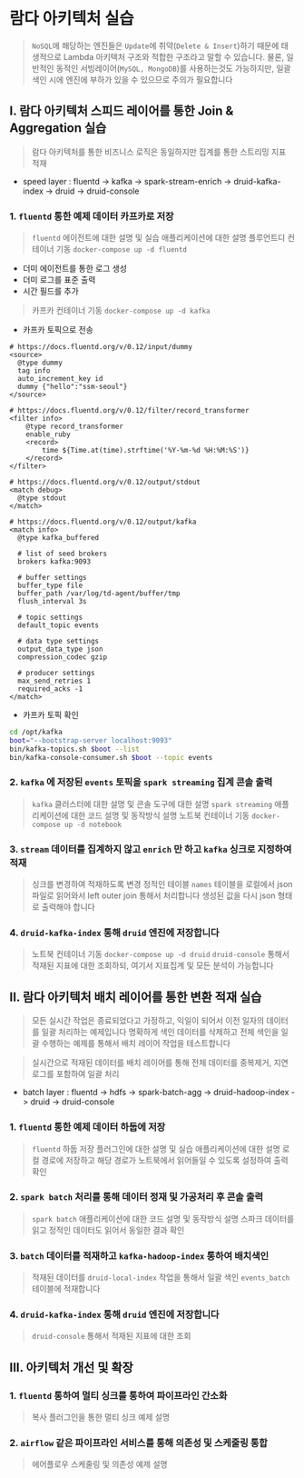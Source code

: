 # 람다 아키텍처 실습
> `NoSQL`에 해당하는 엔진들은 `Update`에 취약(`Delete & Insert`)하기 때문에 태생적으로 Lambda 아키텍처 구조와 적합한 구조라고 말할 수 있습니다. 물론, 일반적인 동적인 서빙레이어(`MySQL, MongoDB`)를 사용하는것도 가능하지만, 일괄 색인 시에 엔진에 부하가 있을 수 있으므로 주의가 필요합니다


## I. 람다 아키텍처 스피드 레이어를 통한 Join & Aggregation 실습
> 람다 아키텍처를 통한 비즈니스 로직은 동일하지만 집계를 통한 스트리밍 지표 적재
* speed layer : fluentd -> kafka -> spark-stream-enrich -> druid-kafka-index -> druid -> druid-console 

### 1. `fluentd` 통한 예제 데이터 카프카로 저장
> `fluentd` 에이전트에 대한 설명 및 실습 애플리케이션에 대한 설명 
> 플루언트디 컨테이너 기동 `docker-compose up -d fluentd`
* 더미 에이전트를 통한 로그 생성
* 더미 로그를 표준 출력
* 시간 필드를 추가

> 카프카 컨테이너 기동 `docker-compose up -d kafka`
* 카프카 토픽으로 전송
```properties
# https://docs.fluentd.org/v/0.12/input/dummy
<source>
  @type dummy
  tag info
  auto_increment_key id
  dummy {"hello":"ssm-seoul"}
</source>

# https://docs.fluentd.org/v/0.12/filter/record_transformer
<filter info>
    @type record_transformer
    enable_ruby
    <record>
        time ${Time.at(time).strftime('%Y-%m-%d %H:%M:%S')}
    </record>
</filter>

# https://docs.fluentd.org/v/0.12/output/stdout
<match debug>
  @type stdout
</match>

# https://docs.fluentd.org/v/0.12/output/kafka
<match info>
  @type kafka_buffered

  # list of seed brokers
  brokers kafka:9093

  # buffer settings
  buffer_type file
  buffer_path /var/log/td-agent/buffer/tmp
  flush_interval 3s

  # topic settings
  default_topic events

  # data type settings
  output_data_type json
  compression_codec gzip

  # producer settings
  max_send_retries 1
  required_acks -1
</match>
```
* 카프카 토픽 확인
```bash
cd /opt/kafka
boot="--bootstrap-server localhost:9093"
bin/kafka-topics.sh $boot --list
bin/kafka-console-consumer.sh $boot --topic events
```

### 2. `kafka` 에 저장된 `events` 토픽을 `spark streaming` 집계 콘솔 출력
> `kafka` 클러스터에 대한 설명 및 콘솔 도구에 대한 설명
> `spark streaming` 애플리케이션에 대한 코드 설명 및 동작방식 설명
> 노트북 컨테이너 기동 `docker-compose up -d notebook`

### 3. `stream` 데이터를 집계하지 않고 `enrich` 만 하고 `kafka` 싱크로 지정하여 적재
> 싱크를 변경하여 적재하도록 변경
> 정적인 테이블 `names` 테이블을 로컬에서 json 파일로 읽어와서 left outer join 통해서 처리합니다
> 생성된 값을 다시 json 형태로 출력해야 합니다

### 4. `druid-kafka-index` 통해 `druid` 엔진에 저장합니다
> 노트북 컨테이너 기동 `docker-compose up -d druid`
> `druid-console` 통해서 적재된 지표에 대한 조회하되, 여기서 지표집계 및 모든 분석이 가능합니다


## II. 람다 아키텍처 배치 레이어를 통한 변환 적재 실습
> 모든 실시간 작업은 종료되었다고 가정하고, 익일이 되어서 이전 일자의 데이터를 일괄 처리하는 예제입니다
> 명확하게 색인 데이터를 삭제하고 전체 색인을 일괄 수행하는 예제를 통해서 배치 레이어 작업을 테스트합니다

> 실시간으로 적재된 데이터를 배치 레이어를 통해 전체 데이터를 중복제거, 지연로그를 포함하여 일괄 처리  
* batch layer : fluentd -> hdfs -> spark-batch-agg -> druid-hadoop-index -> druid -> druid-console

### 1. `fluentd` 통한 예제 데이터 하둡에 저장
> `fluentd` 하둡 저장 플러그인에 대한 설명 및 실습 애플리케이션에 대한 설명
> 로컬 경로에 저장하고 해당 경로가 노트북에서 읽어들일 수 있도록 설정하여 출력확인

### 2. `spark batch` 처리를 통해 데이터 정재 및 가공처리 후 콘솔 출력
> `spark batch` 애플리케이션에 대한 코드 설명 및 동작방식 설명
> 스파크 데이터를 읽고 정적인 데이터도 읽어서 동일한 결과 확인


### 3. `batch` 데이터를 적재하고 `kafka-hadoop-index` 통하여 배치색인
> 적재된 데이터를 `druid-local-index` 작업을 통해서 일괄 색인
> `events_batch` 테이블에 적재합니다

### 4. `druid-kafka-index` 통해 `druid` 엔진에 저장합니다
> `druid-console` 통해서 적재된 지표에 대한 조회


## III. 아키텍처 개선 및 확장 

### 1. `fluentd` 통하여 멀티 싱크를 통하여 파이프라인 간소화 
> 복사 플러그인을 통한 멀티 싱크 예제 설명

### 2. `airflow` 같은 파이프라인 서비스를 통해 의존성 및 스케줄링 통합
> 에어플로우 스케줄링 및 의존성 예제 설명

